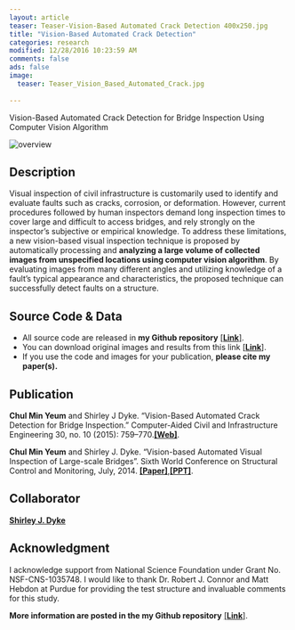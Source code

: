 ```yaml
---
layout: article
teaser: Teaser-Vision-Based Automated Crack Detection 400x250.jpg
title: "Vision-Based Automated Crack Detection"
categories: research
modified: 12/28/2016 10:23:59 AM 
comments: false
ads: false
image:
  teaser: Teaser_Vision_Based_Automated_Crack.jpg
   
---
```


Vision-Based Automated Crack Detection for Bridge Inspection Using Computer Vision Algorithm

![](overview.jpg "overview")

## Description
Visual inspection of civil infrastructure is customarily used to identify and evaluate faults such as cracks, corrosion, or deformation. However, current procedures followed by human inspectors demand long inspection times to cover large and difficult to access bridges, and rely strongly on the inspector’s subjective or empirical knowledge. To address these limitations, a new vision-based visual inspection technique is proposed by automatically processing and **analyzing a large volume of collected images from unspecified locations using computer vision algorithm**. By evaluating images from many different angles and utilizing knowledge of a fault’s typical appearance and characteristics, the proposed technique can successfully detect faults on a structure. 

## Source Code & Data
* All source code are released in **my Github repository**  [[**Link**]](https://github.com/chulminy/Vision_Based_Automated_Crack). 
* You can download original images and results from this link [[**Link**]](https://www.amazon.com/clouddrive/share/0ZSAuDpSVM65fswl1q8r8y1fSykjLuD9k1OtWhK0BYC?ref_=cd_ph_share_link_copy). 
* If you use the code and images for your publication, **please cite my paper(s).**

## Publication
**Chul Min Yeum** and Shirley J Dyke. “Vision-Based Automated Crack Detection for Bridge Inspection.” Computer-Aided Civil and Infrastructure Engineering 30, no. 10 (2015): 759–770.[**[Web]**](http://onlinelibrary.wiley.com/doi/10.1111/mice.12141/abstract).


**Chul Min Yeum** and Shirley J. Dyke. “Vision-based Automated Visual Inspection of Large-scale Bridges”. Sixth World Conference on Structural Control and Monitoring, July, 2014. [**[Paper]**](http://chulminy.github.io/cv/Files/Conference/2013_6WCSM_Paper.pdf),[**[PPT]**](http://chulminy.github.io/cv/Files/Conference/2013_6WCSM_PPT.pdf). 

## Collaborator
[**Shirley J. Dyke**](https://engineering.purdue.edu/IISL/)

## Acknowledgment
I acknowledge support from National Science Foundation under Grant No. NSF-CNS-1035748. I would like to thank Dr. Robert J. Connor and Matt Hebdon at Purdue for providing the test structure and invaluable comments for this study.

**More information are posted in the my Github repository** [[**Link**]](https://github.com/chulminy/Vision_Based_Automated_Crack). 